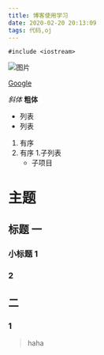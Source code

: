 ```yaml
---
title: 博客使用学习
date: 2020-02-20 20:13:09
tags: 代码,oj
---
```


```
#include <iostream>
```

![图片](/img/img-2020-02-20-201643.png)

[Google](https://www.google.com/)

*斜体*
**粗体**

 - 列表
 - 列表

1. 有序
2. 有序
  1.子列表
    - 子项目

# 主题

## 标题 一

### 小标题 1

### 2

## 二

### 1

> haha